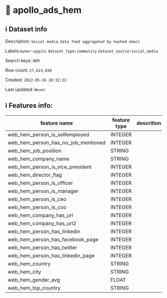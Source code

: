 # 📖 apollo_ads_hem 
## ℹ️ Dataset info 
Description: `Social media data feed aggregated by hashed email` 

Labels:`owner:upgini` `dataset_type:community` `dataset_source:social_media` 

Search keys: `HEM`

Row count: `27,623,030`

Created: `2022-05-26 10:32:22` 

Last updated: `Never` 

## ℹ️ Features info:
|feature name|feature type|descrition|
|---|---|---|
|web_hem_person_is_selfemployed|INTEGER||
|web_hem_person_has_no_job_mentioned|INTEGER||
|web_hem_job_position|STRING||
|web_hem_company_name|STRING||
|web_hem_person_is_vice_president|INTEGER||
|web_hem_director_flag|INTEGER||
|web_hem_person_is_officer|INTEGER||
|web_hem_person_is_manager|INTEGER||
|web_hem_person_is_ceo|INTEGER||
|web_hem_person_is_coo|INTEGER||
|web_hem_company_has_url|INTEGER||
|web_hem_company_has_url2|INTEGER||
|web_hem_person_has_linkedin|INTEGER||
|web_hem_person_has_facebook_page|INTEGER||
|web_hem_person_has_twitter|INTEGER||
|web_hem_person_has_linkedin_page|INTEGER||
|web_hem_country|STRING||
|web_hem_city|STRING||
|web_hem_gender_avg|FLOAT||
|web_hem_top_country|STRING||
